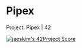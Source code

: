 # Pipex
Project: Pipex | 42

[![jaeskim's 42Project Score](https://badge42.herokuapp.com/api/project/mmahias/pipex)](https://github.com/Mmahias/badge42)
